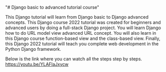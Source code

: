 "# Django basic to advanced tutorial course" 

This Django tutorial will learn from Django basic to Django advanced concepts. This Django course 2022 tutorial was created for beginners and advanced users by doing a full-stack Django project. You will learn Django how to do URL model view advanced URL concept. You will also learn in this Django course function-based view and the class-based view. Finally, this Django 2022 tutorial will teach you complete web development in the Python Django framework. 

Below is the link where you can watch all the steps step by steps.
https://youtu.be/YLAFlaJxycw

